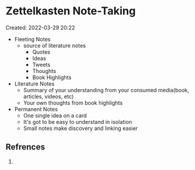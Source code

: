 # Zettelkasten Note-Taking
Created: 2022-03-29 20:22


- Fleeting Notes
	- source of literature notes
		- Quotes
		- Ideas
		- Tweets
		- Thoughts
		- Book Highlights
- Literature Notes
	- Summary of your understanding from your consumed media(book, articles, videos, etc)
	- Your own thoughts from book highlights
- Permanent Notes 
	- One single idea on a card
	- It's got to be easy to understand in isolation
	- Small notes make discovery and linking easier

## Refrences
1.